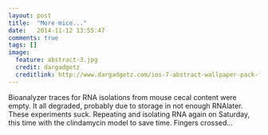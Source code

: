 ```yaml
---
layout: post
title:  "More mice..."
date:   2014-11-12 13:55:47
comments: true
tags: []
image:
  feature: abstract-3.jpg
  credit: dargadgetz
  creditlink: http://www.dargadgetz.com/ios-7-abstract-wallpaper-pack-for-iphone-5-and-ipod-touch-retina/
---
```


Bioanalyzer traces for RNA isolations from mouse cecal content were empty.  It all degraded, probably due to storage in not enough RNAlater.  These experiments suck.  Repeating and isolating RNA again on Saturday, this time with the clindamycin model to save time.  Fingers crossed...
